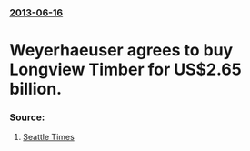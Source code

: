 ### [2013-06-16](/news/2013/06/16/index.md)

# Weyerhaeuser agrees to buy Longview Timber for US$2.65 billion. 




### Source:

1. [Seattle Times](http://seattletimes.com/html/businesstechnology/2021205925_weycolongviewxml.html)
